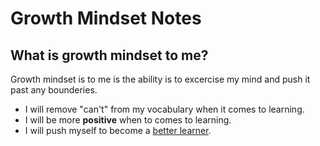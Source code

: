 # Growth Mindset Notes

## What is growth mindset to me?

Growth mindset is to me is the ability is to excercise my mind and push it past any bounderies. 

  <ul>
    <li>I will remove "can't" from my vocabulary when it comes to learning.</li>
    <li>I will be more <b>positive</b> when to comes to learning.</li>
    <li>I will push myself to become a <u>better learner</u>.</li>
  </ul>
 
  
  
   
